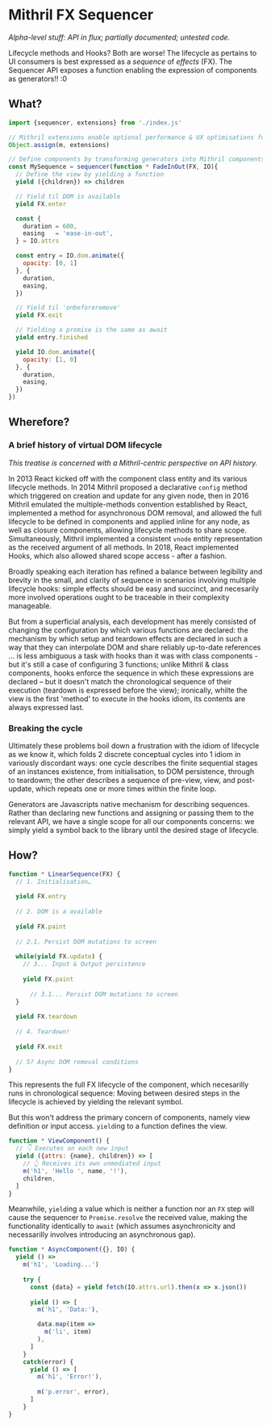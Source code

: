 # Mithril FX Sequencer

*Alpha-level stuff: API in flux; partially documented; untested code.*

Lifecycle methods and Hooks? Both are worse! The lifecycle as pertains to UI consumers is best expressed as a *sequence* of *effects* (FX). The Sequencer API exposes a function enabling the expression of components as generators!! :0

## What?

```js
import {sequencer, extensions} from './index.js'

// Mithril extensions enable optional performance & UX optimisations for the advanced feature set
Object.assign(m, extensions)

// Define components by transforming generators into Mithril components via the sequencer function
const MySequence = sequencer(function * FadeInOut(FX, IO){
  // Define the view by yielding a function
  yield ({children}) => children

  // Yield til DOM is available
  yield FX.enter

  const {
    duration = 600,
    easing   = 'ease-in-out',
  } = IO.attrs

  const entry = IO.dom.animate({
    opacity: [0, 1]
  }, {
    duration,
    easing, 
  })

  // Yield til 'onbeforeremove'
  yield FX.exit

  // Yielding a promise is the same as await
  yield entry.finished

  yield IO.dom.animate({
    opacity: [1, 0]
  }, {
    duration,
    easing,
  })
})
```

## Wherefore?

### A brief history of virtual DOM lifecycle

*This treatise is concerned with a Mithril-centric perspective on API history.*

In 2013 React kicked off with the component class entity and its various lifecycle methods. In 2014 Mithril proposed a declarative `config` method which triggered on creation and update for any given node, then in 2016 Mithril emulated the multiple-methods convention established by React, implemented a method for asynchronous DOM removal, and allowed the full lifecycle to be defined in components and applied inline for any node, as well as closure components, allowing lifecycle methods to share scope. Simultaneously, Mithril implemented a consistent `vnode` entity representation as the received argument of all methods. In 2018, React implemented Hooks, which also allowed shared scope access - after a fashion.

Broadly speaking each iteration has refined a balance between legibility and brevity in the small, and clarity of sequence in scenarios involving multiple lifecycle hooks: simple effects should be easy and succinct, and necesarily more involved operations ought to be traceable in their complexity manageable.

But from a superficial analysis, each development has merely consisted of changing the configuration by which various functions are declared: the mechanism by which setup and teardown effects are declared in such a way that they can interpolate DOM and share reliably up-to-date references … is less ambiguous a task with hooks than it was with class components - but it's still a case of configuring 3 functions; unlike Mithril & class components, hooks enforce the sequence in which these expressions are declared – but it doesn't match the chronological sequence of their execution (teardown is expressed before the view); ironically, whilte the view is the first 'method' to execute in the hooks idiom, its contents are always expressed last. 

### Breaking the cycle

Ultimately these problems boil down a frustration with the idiom of lifecycle as we know it, which folds 2 discrete conceptual cycles into 1 idiom in variously discordant ways: one cycle describes the finite sequential stages of an instances existence, from initialisation, to DOM persistence, through to teardowm; the other describes a sequence of pre-view, view, and post-update, which repeats one or more times within the finite loop. 

Generators are Javascripts native mechanism for describing sequences. Rather than declaring new functions and assigning or passing them to the relevant API, we have a single scope for all our components concerns: we simply yield a symbol back to the library until the desired stage of lifecycle.

## How?

```js
function * LinearSequence(FX) {
  // 1. Initialisation…
  
  yield FX.entry
  
  // 2. DOM is a available
  
  yield FX.paint
  
  // 2.1. Persist DOM mutations to screen
  
  while(yield FX.update) {
    // 3... Input & Output persistence
    
    yield FX.paint
    
	  // 3.1... Persist DOM mutations to screen
  }
  
  yield FX.teardown
  
  // 4. Teardown!
  
  yield FX.exit
  
  // 5? Async DOM removal conditions 
}
```

This represents the full FX lifecycle of the component, which necesarilly runs in chronological sequence: Moving between desired steps in the lifecycle is achieved by yielding the relevant symbol. 

But this won't address the primary concern of components, namely view definition or input access. `yield`ing to a function defines the view.

```js
function * ViewComponent() {
  // 👇 Executes on each new input
  yield ({attrs: {name}, children}) => [
    // 👆 Receives its own unmediated input
    m('h1', 'Hello ', name, '!'),
    children,
  ]
}
```

Meanwhile, `yield`ing a value which is neither a function nor an `FX` step will cause the sequencer to `Promise.resolve` the received value, making the functionality identically to `await` (which assumes asynchronicity and necessarilly involves introducing an asynchronous gap).

```js
function * AsyncComponent({}, IO) {
  yield () =>
    m('h1', 'Loading...')
  
    try {
      const {data} = yield fetch(IO.attrs.url).then(x => x.json())
  
      yield () => [
        m('h1', 'Data:'),

        data.map(item => 
          m('li', item)
        ),
      ]
    }
    catch(error) {
      yield () => [
        m('h1', 'Error!'),
	
        m('p.error', error),
      ]
    }
}
```

